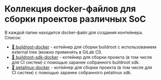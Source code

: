 # Коллекция docker-файлов для сборки проектов различных SoC

В каждой папке находится docker-файл для создания контейнера. Список:
* [📂 buildroot-docker](./buildroot-docker) - котейнер для сборки buildroot с использованием external tree (можно применять в GiLab CI).
* [📂 buildroot-sdk-docker](./buildroot-sdk-docker) - котейнер для сборки проекта (в том числе для CI систем) c помощью заранее собранного buildroot sdk.
* [📂 petalinux-docker](./petalinux-docker) - котейнер для сборки проекта (в том числе для CI систем) c помощью заранее собранного petalinux sdk.

